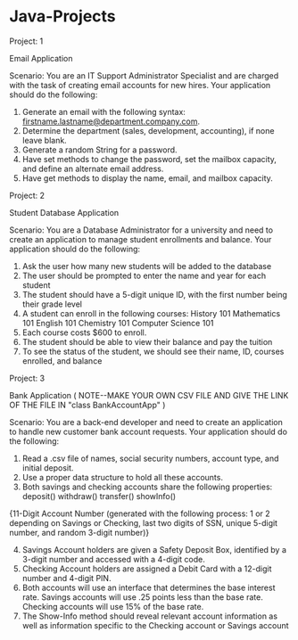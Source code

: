 # Java-Projects
Project: 1

Email Application

Scenario: You are an IT Support Administrator Specialist and are
charged with the task of creating email accounts for new hires.
Your application should do the following:
1) Generate an email with the following syntax: firstname.lastname@department.company.com.
2) Determine the department (sales, development, accounting), if none leave blank.
3) Generate a random String for a password.
4) Have set methods to change the password, set the mailbox capacity, and define an alternate
email address.
5) Have get methods to display the name, email, and mailbox capacity.


Project: 2

Student Database Application

Scenario: You are a Database Administrator for a university and need to
create an application to manage student enrollments and balance.
Your application should do the following:
1) Ask the user how many new students will be added to the database
2) The user should be prompted to enter the name and year for each student
3) The student should have a 5-digit unique ID, with the first number being their grade level
4) A student can enroll in the following courses:
History 101
Mathematics 101
English 101
Chemistry 101
Computer Science 101
5) Each course costs $600 to enroll.
6) The student should be able to view their balance and pay the tuition
7) To see the status of the student, we should see their name, ID, courses enrolled, and balance


Project: 3

Bank Application ( NOTE--MAKE YOUR OWN CSV FILE AND GIVE THE LINK OF THE FILE IN "class BankAccountApp" )

Scenario: You are a back-end developer and need to create an application to handle new customer bank account requests.
Your application should do the following:
1) Read a .csv file of names, social security numbers, account type, and initial deposit.
2) Use a proper data structure to hold all these accounts.
3) Both savings and checking accounts share the following properties:
deposit()
withdraw()
transfer()
showInfo()
  
  {11-Digit Account Number (generated with the following process: 1 or 2 depending on Savings or Checking, last two digits of      SSN, unique 5-digit number, and random 3-digit number)}

4) Savings Account holders are given a Safety Deposit Box, identified by a 3-digit number and accessed with a 4-digit code.
5) Checking Account holders are assigned a Debit Card with a 12-digit number and 4-digit PIN.
6) Both accounts will use an interface that determines the base interest rate.
Savings accounts will use .25 points less than the base rate.
Checking accounts will use 15% of the base rate.
7) The Show-Info method should reveal relevant account information as well as information specific to the Checking account or Savings account
